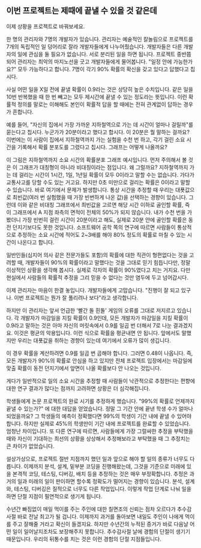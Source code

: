 ## 이번 프로젝트는 제때에 끝낼 수 있을 것 같은데

이제 상황을 프로젝트로 바꿔보세요.

한 명의 관리자와 7명의 개발자가 있습니다. 관리자는 예술적인 칼놀림으로 프로젝트를 7개의 독립적인 일 덩어리로 잘라 개발자들에게 나누어줬습니다. 개발자들은 다른 개발자의 일에 관심을 둘 필요가 없습니다. 서로 분리된 일을 하면 됩니다. 프로젝트 중반쯤 되어 관리자는 최악의 마지노선을 긋고 개발자들에게 물어봅니다. "일정 안에 가능한가요?" 모두 가능하다고 합니다. 7명이 각기 90% 확률의 확신을 갖고 있다고 답했다고 칩시다.

사실 어떤 일을 X일 전에 끝낼 확률이 0.9라는 것은 상당히 높은 수치입니다. 같은 일을 10번 반복했을 때 한 번 빼고는 모두 제시간에 끝낼 수 있는 정도라는 뜻입니다. 이런 확률적 정의를 말로는 이해해도 본인이 확률적 답을 할 때에는 전혀 관계없이 답하는 경우가 흔합니다.

예를 들어, "자신의 집에서 가장 가까운 지하철역으로 가는 데 시간이 얼마나 걸릴까"를 묻는다고 칩시다. 누군가가 20분이라고 했다고 합시다. 이 20분은 뭘 말하는 걸까요? 이번에는 이 사람이 집에서 지하철역까지 가는 실험을 수천 번 하고, 각기 걸린 소요 시간을 기록해서 확률 분포도를 그렸다고 칩시다. 그래프는 어떻게 나올까요?

이 그림은 지하철역까지 소요 시간의 확률분포 그래프 예시입니다. 먼저 주의해서 볼 것은 이 그래프가 대칭형이 아니라 비대칭이라는 점입니다. 왜 그럴까요? 지하철역까지 가는 데 걸리는 시간이 1시간, 1일, 1년일 확률이 모두 0이라고 말할 수는 없습니다. 가다가 교통사고를 당할 수도 있는 거고요. 하지만 0초 미만으로 걸리는 확률은 0이라고 말할 수 있습니다. 바로 여기에서 문제가 발생합니다. 통상 시간을 추정할 때 우리는 대푯값으로 최빈값(여러 번 실험했을 때 가장 빈번하게 나온 값)을 선택하는 경향이 있습니다. 그런데 이와 같은 비대칭 그래프에서 최빈값을 고르면 해당 시간 이하로 골인할 확률, 즉 이 그래프에서 A 지점 좌측의 면적이 전체의 50%가 되지 않습니다. 내가 수천 번을 가봤더니 가장 빈번히 걸린 시간이 20분이라고 해도, 실제로 20분 안에 골인할 확률은 동전 던지기보다도 못한 것입니다. 소프트웨어 공학 쪽의 연구에 따르면 사람들이 통상적으로 추정하는 소요 시간에 적어도 2~3배를 해야 80% 정도의 확률로 마칠 수 있는 시간이 나온다고 합니다. 

일반인들(심지어 의사 같은 전문가들도 포함)의 확률에 대한 직관이 형편없다는 것을 고려할 때, 개발자들이 90%의 확률이라고 말했다는 것을 그대로 믿기 힘듭니다만, 정말 이상적인 상황을 생각해 봅시다. 실제로 각자의 확률이 90%였다고 치는 거지요. 다만 현실에서 사람들의 확률적 추정을 그리 믿을 수 없다는 것만 염두에 두고 넘어갑시다.

이제 관리자는 마음이 한결 놓입니다. 개발자들에게 고맙습니다. "진행이 잘 되고 있구나. 이번 프로젝트는 뭔가 잘 풀리려나 보다"라고 생각합니다.

하지만 이 관리자는 앞서 언급한 '빨간 돌 흰돌' 게임의 오류를 그대로 저지르고 있습니다. 각 개발자가 마감일을 지킬 확률이 0.9인데, 모든 개발자가 마감일을 지킬 확률이 0.9라고 말하는 것은 아마 자신의 머릿속에서 0.9를 일곱 번 더해서 7로 나눈 결과겠지요. 이것은 평균의 악용입니다. 이런 식으로 확률을 평균내면 안 됩니다. 앞에서도 말했지만 우리는 대푯값을 취하는 경향이 있는데 여기에서 오류가 많이 생깁니다.

이 경우 확률을 계산하려면 0.9를 일곱 번 곱해야 합니다. 그러면 0.48이 나옵니다. 즉, 모든 개발자가 90%의 확률로 안심을 하고 있지만 전체 프로젝트 입장에서는 마감일에 맞출 확률이 동전 던지기에서 앞면이 나올 확률보다 안 나오는 것입니다.

게다가 일반적으로 일의 소요 시간을 추정할 때 사람들이 낙관적으로 추정한다는 편향에 대한 연구 결과가 많다는 점까지 고려하면 상황은 더 심각해집니다.

학생들에게 논문 프로젝트의 완료 시기를 추정하게 했습니다. "99%의 확률로 언제까지 끝낼 수 있는가?" 에 대한 대답을 얻었습니다. 정말 그 기간 안에 끝낸 학생 수가 얼마나 되었을까요? 그 학생들의 예측이 정확했다면 99%의 학생이 기간 내에 끝낼 수 있어야 합니다. 하지만 실제로 45%의 학생만이 기간 내에 프로젝트를 완료할 수 있었습니다. 엄청난 차이입니다. 또 다른 연구에 따르면, 사람들에게 가장 그럴싸한 추정을 부탁했을 때와 자신이 기대하는 최선의 상황을 상상해서 추정해보라고 부탁했을 때 그 추정치는 큰 차이가 없었습니다.

설상가상으로, 프로젝트 절반 지점까지 했던 일과 앞으로 해야 할 일의 종류가 너무도 다릅니다. 이제까지 분석, 설계, 밑부분 코딩을 진행해왔는데, 그것을 기준으로 미래에 있을 본격적 코딩, 테스팅, 디버깅, 배치 등을 추정하는 것은 매우 부정확합니다. 추정은 과거의 일과 미래의 일이 판이하면 할수록 정확도가 떨어지는 경향이 있습니다. 분석, 설계와, 테스팅, 디버깅은 질적으로 너무도 다른 작업입니다. 이렇게 작업 단계로 나눠 일을 하면 단절 지점이 필연적으로 생기게 됩니다.

수년간 빠짐없이 매일 먹이를 주는 주인에 대한 칠면조의 신뢰는 점차 오르다가 추수감사절 바로 전날 최고가 될 겁니다. 이제까지 과거를 돌아보면 내일도 주인이 나에게 먹이를 주고 잘해줄 거라고 확신이 들겠지요. 하지만 수년간의 누적된 증거가 바로 다음날 어떤 일이 일어날지조차도 보장해주지 못합니다. 추수감사절 날에 경험의 단절이 생기기 때문입니다. 우리의 뒤통수를 치는 것은 이런 경험의 단절 지점들입니다.